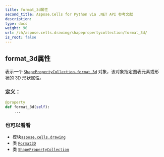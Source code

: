 ```yaml
---
title: format_3d属性
second_title: Aspose.Cells for Python via .NET API 参考文献
description:
type: docs
weight: 90
url: /zh/aspose.cells.drawing/shapepropertycollection/format_3d/
is_root: false
---
```

## format_3d属性

表示一个 [`ShapePropertyCollection.format_3d`](/cells/python-net/zh/aspose.cells.drawing/shapepropertycollection#format_3d) 对象，该对象指定图表元素或形状的 3D 形状属性。
### 定义：
```python
@property
def format_3d(self):
    ...
```

### 也可以看看
* 模块[`aspose.cells.drawing`](../../)
* 类 [`Format3D`](/cells/python-net/zh/aspose.cells.drawing/format3d)
* 类 [`ShapePropertyCollection`](/cells/python-net/zh/aspose.cells.drawing/shapepropertycollection)

